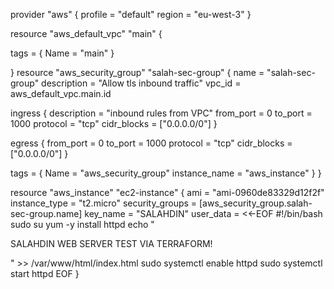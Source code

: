 provider "aws" {
    profile = "default"
    region = "eu-west-3"
}

resource "aws_default_vpc" "main" {

  tags = {
    Name = "main"
  }

}
resource "aws_security_group" "salah-sec-group" {
  name        = "salah-sec-group"
  description = "Allow tls inbound traffic"
  vpc_id      = aws_default_vpc.main.id

  ingress {
    description      = "inbound rules from VPC"
    from_port        = 0
    to_port          = 1000
    protocol         = "tcp"
    cidr_blocks      = ["0.0.0.0/0"]
  }

 egress {
    from_port        = 0
    to_port          = 1000
    protocol         = "tcp"
    cidr_blocks      = ["0.0.0.0/0"]
  }


  tags = {
    Name = "aws_security_group"
    instance_name = "aws_instance"
  }
}

resource "aws_instance" "ec2-instance" {
    ami = "ami-0960de83329d12f2f"
    instance_type = "t2.micro"
    security_groups = [aws_security_group.salah-sec-group.name]
    key_name = "SALAHDIN"
    user_data =   <<-EOF
                  #!/bin/bash
                  sudo su
                  yum -y install httpd
                  echo "<p> SALAHDIN WEB SERVER TEST VIA TERRAFORM! </p>" >> /var/www/html/index.html
                  sudo systemctl enable httpd
                  sudo systemctl start httpd
                  EOF
}
